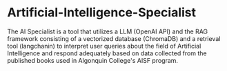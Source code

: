# Artificial-Intelligence-Specialist
The AI Specialist is a tool that utilizes a LLM (OpenAI API) and the RAG framework consisting of a vectorized database (ChromaDB) and a retrieval tool (langchanin) to interpret user queries about the field of Artificial Intelligence and respond adequately based on data collected from the  published books used in Algonquin College's AISF program.
